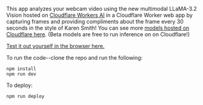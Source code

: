This app analyzes your webcam video using the new multimodal LLaMA-3.2 Vision hosted on [Cloudflare Workers AI](https://developers.cloudflare.com/workers/ai/) in a Cloudflare Worker web app by capturing frames and providing compliments about the frame every 30 seconds in the style of Karen Smith! You can see more [models hosted on Cloudflare here](https://developers.cloudflare.com/ai/models/). (Beta models are free to run inference on on Cloudflare!)

[Test it out yourself in the browser here.](https://meangirlsoct3.lizziepika.workers.dev/)

To run the code--clone the repo and run the following:
```
npm install
npm run dev
```
To deploy:
```
npm run deploy
```
